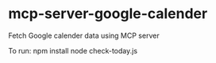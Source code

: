 # mcp-server-google-calender
Fetch Google calender data using MCP server

To run:
npm install
node check-today.js
